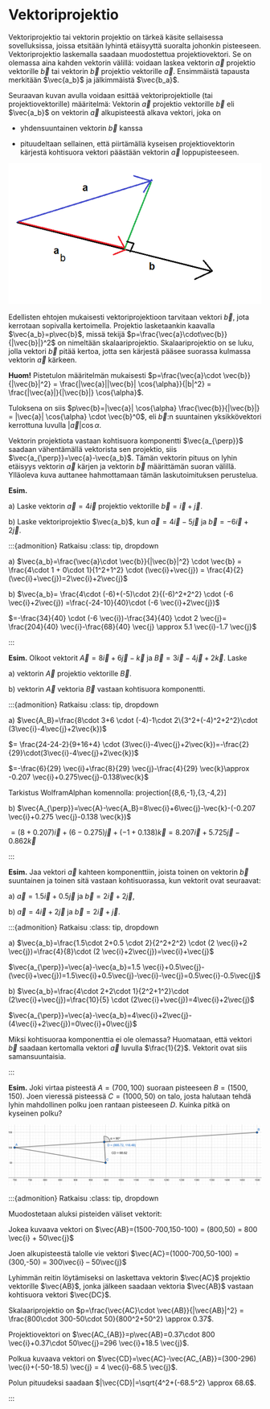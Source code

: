 # Vektoriprojektio

Vektoriprojektio tai vektorin projektio on tärkeä käsite sellaisessa sovelluksissa, joissa etsitään lyhintä etäisyyttä suoralta johonkin pisteeseen. Vektoriprojektio laskemalla saadaan muodostettua projektiovektori. Se on olemassa aina kahden vektorin välillä: voidaan laskea vektorin $\vec{a}$ projektio vektorille $\vec{b}$ tai vektorin $\vec{b}$ projektio vektorille $\vec{a}$. Ensimmäistä tapausta merkitään $\vec{a_b}$ ja jälkimmäistä $\vec{b_a}$.

Seuraavan kuvan avulla voidaan esittää vektoriprojektiolle (tai projektiovektorille) määritelmä: Vektorin $\vec{a}$ projektio vektorille $\vec{b}$ eli $\vec{a_b}$ on vektorin $\vec{a}$ alkupisteestä alkava vektori, joka on 

- yhdensuuntainen vektorin $\vec{b}$ kanssa

- pituudeltaan sellainen, että piirtämällä kyseisen projektiovektorin kärjestä kohtisuora vektori päästään vektorin $\vec{a}$ loppupisteeseen.

![Vektoriprojektio](projektio.png "Vektoriprojektion määritelmä")

Edellisten ehtojen mukaisesti vektoriprojektioon tarvitaan vektori $\vec{b}$, jota kerrotaan sopivalla kertoimella. Projektio lasketaankin kaavalla $\vec{a_b}=p\vec{b}$, missä tekijä $p=\frac{\vec{a}\cdot\vec{b}}{|\vec{b}|}^2$ on nimeltään skalaariprojektio. Skalaariprojektio on se luku, jolla vektori $\vec{b}$ pitää kertoa, jotta sen kärjestä pääsee suorassa kulmassa vektorin $\vec{a}$ kärkeen.

**Huom!** Pistetulon määritelmän mukaisesti $p=\frac{\vec{a}\cdot \vec{b}}{|\vec{b}|^2} = \frac{|\vec{a}||\vec{b}| \cos{\alpha}}{|b|^2} = \frac{|\vec{a}|}{|\vec{b}|} \cos{\alpha}$.

Tuloksena on siis $p\vec{b}=|\vec{a}| \cos{\alpha⁡} \frac{\vec{b}}{|\vec{b}|} = |\vec{a}| \cos{\alpha⁡} \cdot \vec{b}^0$, eli $\vec{b}$:n suuntainen yksikkövektori kerrottuna luvulla $|\vec{a}|\cos{\alpha}$.

Vektorin projektiota vastaan kohtisuora komponentti $\vec{a_{\perp}}$ saadaan vähentämällä vektorista sen projektio, siis $\vec{a_{\perp}}=\vec{a}-\vec{a_b}$. Tämän vektorin pituus on lyhin etäisyys vektorin $\vec{a}$ kärjen ja vektorin $\vec{b}$ määrittämän suoran välillä. Ylläoleva kuva auttanee hahmottamaan tämän laskutoimituksen perustelua.

**Esim.**  

a) Laske vektorin $\vec{a}=4\vec{i}$ projektio vektorille $\vec{b}=\vec{i}+\vec{j}$. 

b) Laske vektoriprojektio $\vec{a_b}$, kun $\vec{a}=4\vec{i}-5\vec{j}$ ja $\vec{b}=-6\vec{i}+2\vec{j}$.

:::{admonition} Ratkaisu
:class: tip, dropdown

a) $\vec{a_b}=\frac{\vec{a}\cdot \vec{b}}{|\vec{b}|^2} \cdot \vec{b} = \frac{4\cdot 1 + 0\cdot 1}{1^2+1^2} \cdot (\vec{i}+\vec{j}) = \frac{4}{2} (\vec{i}+\vec{j})=2\vec{i}+2\vec{j}$

b) $\vec{a_b}= \frac{4\cdot (-6)+(-5)\cdot 2}{(-6)^2+2^2} \cdot (-6 \vec{i}+2\vec{j}) =\frac{-24-10}{40}\cdot (-6 \vec{i}+2\vec{j})$

$=-\frac{34}{40} \cdot (-6 \vec{i})-\frac{34}{40} \cdot 2 \vec{j}= \frac{204}{40} \vec{i}-\frac{68}{40} \vec{j} \approx 5.1 \vec{i}-1.7 \vec{j}$

:::

**Esim.** Olkoot vektorit $\vec{A}=8\vec{i}+6\vec{j}-\vec{k}$ ja $\vec{B}=3\vec{i}-4\vec{j}+2\vec{k}$. Laske

a) vektorin $\vec{A}$ projektio vektorille $\vec{B}$.

b) vektorin $\vec{A}$ vektoria $\vec{B}$ vastaan kohtisuora komponentti. 

:::{admonition} Ratkaisu
:class: tip, dropdown

a) $\vec{A_B}=\frac{8\cdot 3+6 \cdot (-4)-1\cdot 2\{3^2+(-4)^2+2^2}\cdot (3\vec{i}-4\vec{j}+2\vec{k})$

$= \frac{24-24-2}{9+16+4} \cdot (3\vec{i}-4\vec{j}+2\vec{k})=-\frac{2}{29}\cdot(3\vec{i}-4\vec{j}+2\vec{k})$

$=-\frac{6}{29} \vec{i}+\frac{8}{29} \vec{j}-\frac{4}{29} \vec{k}\approx -0.207 \vec{i}+0.275\vec{j}-0.138\vec{k}$

Tarkistus WolframAlphan komennolla: projection[{8,6,-1},{3,-4,2}]

b) $\vec{A_{\perp}}=\vec{A}-\vec{A_B}=8\vec{i}+6\vec{j}-\vec{k}-(-0.207 \vec{i}+0.275 \vec{j}-0.138 \vec{k})$

$= (8+0.207) \vec{i}+(6-0.275) \vec{j}+(-1+0.138) \vec{k}=8.207 \vec{i} +5.725 \vec{j}-0.862 \vec{k}$

:::

**Esim.** Jaa vektori $\vec{a}$ kahteen komponenttiin, joista toinen on vektorin $\vec{b}$ suuntainen ja toinen sitä vastaan kohtisuorassa, kun vektorit ovat seuraavat: 

a) $\vec{a}=1.5\vec{i}+0.5\vec{j}$ ja $\vec{b}=2\vec{i}+2\vec{j}$,

b) $\vec{a}=4\vec{i}+2\vec{j}$ ja $\vec{b}=2\vec{i}+\vec{j}$.

:::{admonition} Ratkaisu
:class: tip, dropdown

a) $\vec{a_b}=\frac{1.5\cdot 2+0.5 \cdot 2}{2^2+2^2} \cdot (2 \vec{i}+2 \vec{j})=\frac{4}{8}\cdot (2 \vec{i}+2\vec{j})=\vec{i}+\vec{j}$

$\vec{a_{\perp}}=\vec{a}-\vec{a_b}=1.5 \vec{i}+0.5\vec{j}-(\vec{i}+\vec{j})=1.5\vec{i}+0.5\vec{j}-\vec{i}-\vec{j}=0.5\vec{i}-0.5\vec{j}$

b) $\vec{a_b}=\frac{4\cdot 2+2\cdot 1}{2^2+1^2}\cdot (2\vec{i}+\vec{j})=\frac{10}{5} \cdot (2\vec{i}+\vec{j})=4\vec{i}+2\vec{j}$

$\vec{a_{\perp}}=\vec{a}-\vec{a_b}=4\vec{i}+2\vec{j}-(4\vec{i}+2\vec{j})=0\vec{i}+0\vec{j}$

Miksi kohtisuoraa komponenttia ei ole olemassa? Huomataan, että vektori $\vec{b}$ saadaan kertomalla vektori $\vec{a}$ luvulla $\frac{1}{2}$. Vektorit ovat siis samansuuntaisia.

:::

**Esim.** Joki virtaa pisteestä $A=(700,100)$ suoraan pisteeseen $B=(1500,150)$. Joen vieressä pisteessä $C=(1000,50)$ on talo, josta halutaan tehdä lyhin mahdollinen polku joen rantaan pisteeseen $D$. Kuinka pitkä on kyseinen polku?

![Joki ja talo](joki.png "Joki ja talo")

:::{admonition} Ratkaisu
:class: tip, dropdown

Muodostetaan aluksi pisteiden väliset vektorit: 

Jokea kuvaava vektori on $\vec{AB}=(1500-700,150-100) = (800,50) = 800 \vec{i} + 50\vec{j}$

Joen alkupisteestä talolle vie vektori $\vec{AC}=(1000-700,50-100) = (300,-50) = 300\vec{i} – 50\vec{j}$

Lyhimmän reitin löytämiseksi on laskettava vektorin $\vec{AC}$ projektio vektorille $\vec{AB}$, jonka jälkeen saadaan vektoria $\vec{AB}$ vastaan kohtisuora vektori $\vec{DC}$.

Skalaariprojektio on $p=\frac{\vec{AC}\cdot \vec{AB}}{|\vec{AB}|^2} = \frac{800\cdot 300-50\cdot 50}{800^2+50^2} \approx 0.37$.

Projektiovektori on $\vec{AC_{AB}}=p\vec{AB}=0.37\cdot 800 \vec{i}+0.37\cdot 50\vec{j}=296 \vec{i}+18.5 \vec{j}$.

Polkua kuvaava vektori on $\vec{CD}=\vec{AC}-\vec{AC_{AB}}=(300-296) \vec{i}+(-50-18.5) \vec{j} = 4 \vec{i}-68.5 \vec{j}$.

Polun pituudeksi saadaan $|\vec{CD}|=\sqrt{4^2+(-68.5^2} \approx 68.6$.

:::